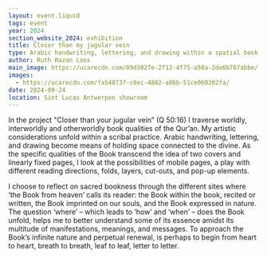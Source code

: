 ```yaml
---
layout: event.liquid
tags: event
year: 2024
section_website_2024: exhibition
title: Closer than my jugular vein
type: Arabic handwriting, lettering, and drawing within a spatial book practice
author: Ruth Razan Loos
main_image: https://ucarecdn.com/09d3027e-2f12-4f75-a50a-2de6b767abbe/
images:
  - https://ucarecdn.com/fa548737-c0ec-4882-a06b-51ce060202fa/
date: 2024-09-24
location: Sint Lucas Antwerpen showroom
---
```

In the project "Closer than your jugular vein” (Q 50:16) I traverse worldly, interworldly and otherworldly book qualities of the Qur’an. My artistic considerations unfold within a scribal practice. Arabic handwriting, lettering, and drawing become means of holding space connected to the divine. As the specific qualities of the Book transcend the idea of two covers and linearly fixed pages, I look at the possibilities of mobile pages, a play with different reading directions, folds, layers, cut-outs, and pop-up elements. 

I choose to reflect on sacred bookness through the different sites where ‘the Book from heaven’ calls its reader: the Book within the book, recited or written, the Book imprinted on our souls, and the Book expressed in nature. The question ‘where’ – which leads to ‘how’ and ‘when’ – does the Book unfold, helps me to better understand some of its essence amidst its multitude of manifestations, meanings, and messages. To approach the Book’s infinite nature and perpetual renewal, is perhaps to begin from heart to heart, breath to breath, leaf to leaf, letter to letter.
